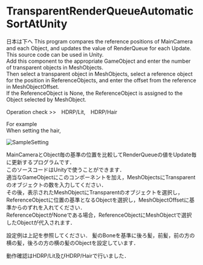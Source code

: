 # TransparentRenderQueueAutomaticSortAtUnity
日本は下へ
This program compares the reference positions of MainCamera and each Object, and updates the value of RenderQueue for each Update.
This source code can be used in Unity.  
Add this component to the appropriate GameObject and enter the number of transparent objects in MeshObjects.  
Then select a transparent object in MeshObjects, select a reference object for the position in ReferenceObjects, and enter the offset from the reference in MeshObjectOffset.  
If the ReferenceObject is None, the ReferenceObject is assigned to the Object selected by MeshObject.  

Operation check >>　HDRP/Lit,　HDRP/Hair

For example  
When setting the hair,

![SampleSetting](https://user-images.githubusercontent.com/46534552/121824140-dbf7ec00-cce4-11eb-9438-1697401d834c.png)

MainCameraとObject毎の基準の位置を比較してRenderQueueの値をUpdate毎に更新するプログラムです．  
このソースコードはUnityで使うことができます．  
適当なGameObjectにこのコンポーネントを加え，MeshObjectsにTransparentのオブジェクトの数を入力してください．  
その後，表示されたMeshObjectにTransparentのオブジェクトを選択し，ReferenceObjectに位置の基準となるObjectを選択し，MeshObjectOffsetに基準からのずれを入れてください．  
ReferenceObjectがNoneである場合，ReferenceObjectにMeshObjectで選択したObjectが代入されます．  

設定例は上記を参照してください．
髪のBoneを基準に後ろ髪，前髪，前の方の横の髪，後ろの方の横の髪のObjectを設定しています．

動作確認はHDRP/Lit及びHDRP/Hairで行いました．
